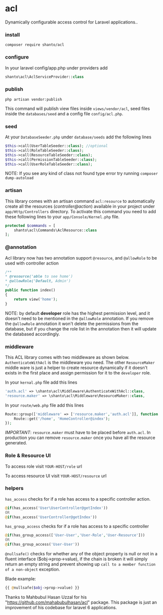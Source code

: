 # acl

Dynamically configurable access control for Laravel applications..

### install

```
composer require shanto/acl
```

### configure
In your laravel config/app.php under providers add 

```php
shanto\acl\AclServiceProvider::class
```
### publish
```
php artisan vendor:publish
```
This command will publish view files inside `views/vendor/acl`, 
seed files inside the `databases/seed` and a config file `config/acl.php`.

### seed
At your `DatabaseSeeder.php` under `database/seeds` add the following lines

```php
$this->call(UserTableSeeder::class); //optional        
$this->call(RoleTableSeeder::class);
$this->call(ResourceTableSeeder::class);
$this->call(PermissionTableSeeder::class);
$this->call(UserRoleTableSeeder::class);
```
NOTE: If you see any kind of class not found type error try running `composer dump-autoload` 

### artisan
This library comes with an artisan command `acl:resource` to automatically create all the resources (_controller@action_) available in your project under `app/Http/Controllers` directory. To activate this command you need to add these following lines to your `app/Console/Kernel.php` file. 
```php
protected $commands = [
    shanto\acl\Commands\AclResource::class
];

```

### @annotation

Acl library now has two annotation support `@resource`, and `@allowRole` to be used with controller action
```php
/**
* @resource('able to see home')
* @allowRole('Default, Admin')
*/
public function index()
{
    return view('home');
}
```
NOTE: by default **developer** role has the highest permission level, and it doesn't need to be mentioned in the 
`@allowRole` annotation. If you remove the `@allowRole` annotation it won't delete the permissions from the 
database, but if you change the role list in the annotation then it will update the databased accordingly.

### middleware
This ACL library comes with two middleware as shown below. `AuthenticateWithAcl` is the middleware you need. The other `ResourceMaker` middle ware is just a helper to create resource dynamically if it doesn't exists in the first place and assign permission for it to the `developer` role.  

In your `kernal.php` file add this lines
```php
'auth.acl' => \shanto\acl\Middleware\AuthenticateWithAcl::class,        
'resource.maker' => \shanto\acl\Middleware\ResourceMaker::class,
```
In your `route/web.php` file add this lines
```php
Route::group(['middleware' => ['resource.maker','auth.acl']], function () {    
    Route::get('/home', 'HomeController@index');    
});
```
*IMPORTANT*: `resource.maker` must have to be placed before `auth.acl`. In production you can remove `resource.maker` once you have all the resource generated.

### Role &amp; Resource UI

To access role visit `YOUR-HOST/role` url

To access resource UI visit `YOUR-HOST/resource` url

### helpers

`has_access` checks for if a role has access to a specific controller action.
```php
@if(has_access('User\UserController@getIndex'))
OR
@if(has_access('UserController@getIndex'))
```

`has_group_access` checks for if a role has access to a specific controller   
```php 
@if(has_group_access(['User-User','User-Role','User-Resource']))
OR
@if(has_group_access('User-User'))
```

`@nullsafe()` checks for whether any of the object property is null or not in a fluent interface ($obj->prop->value), if the chain is broken it will simply return an empty string and prevent showing up `call to a member function of a non-object` exception.

Blade example: 
```php
{{ @nullsafe($obj->prop->value) }}
```

Thanks to Mahbubul Hasan Uzzal for his "https://github.com/mahabubulhasan/acl" package. This package is just an improvement of his codebase for laravel 6 applications.  
